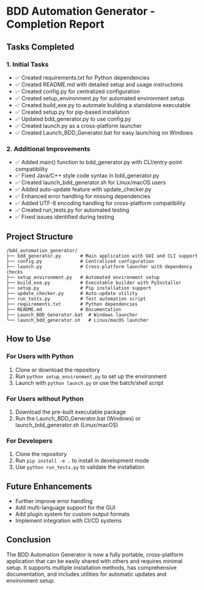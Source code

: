 # BDD Automation Generator - Completion Report

## Tasks Completed

### 1. Initial Tasks
- ✅ Created requirements.txt for Python dependencies
- ✅ Created README.md with detailed setup and usage instructions
- ✅ Created config.py for centralized configuration
- ✅ Created setup_environment.py for automated environment setup
- ✅ Created build_exe.py to automate building a standalone executable
- ✅ Created setup.py for pip-based installation
- ✅ Updated bdd_generator.py to use config.py
- ✅ Created launch.py as a cross-platform launcher
- ✅ Created Launch_BDD_Generator.bat for easy launching on Windows

### 2. Additional Improvements
- ✅ Added main() function to bdd_generator.py with CLI/entry-point compatibility
- ✅ Fixed Java/C++ style code syntax in bdd_generator.py
- ✅ Created launch_bdd_generator.sh for Linux/macOS users
- ✅ Added auto-update feature with update_checker.py
- ✅ Enhanced error handling for missing dependencies
- ✅ Added UTF-8 encoding handling for cross-platform compatibility
- ✅ Created run_tests.py for automated testing
- ✅ Fixed issues identified during testing

## Project Structure

```
/bdd_automation_generator/
├── bdd_generator.py       # Main application with GUI and CLI support
├── config.py              # Centralized configuration
├── launch.py              # Cross-platform launcher with dependency checks
├── setup_environment.py   # Automated environment setup
├── build_exe.py           # Executable builder with PyInstaller
├── setup.py               # Pip installation support
├── update_checker.py      # Auto-update utility
├── run_tests.py           # Test automation script
├── requirements.txt       # Python dependencies
├── README.md              # Documentation
├── Launch_BDD_Generator.bat  # Windows launcher
└── launch_bdd_generator.sh   # Linux/macOS launcher
```

## How to Use

### For Users with Python
1. Clone or download the repository
2. Run `python setup_environment.py` to set up the environment
3. Launch with `python launch.py` or use the batch/shell script

### For Users without Python
1. Download the pre-built executable package
2. Run the Launch_BDD_Generator.bat (Windows) or launch_bdd_generator.sh (Linux/macOS)

### For Developers
1. Clone the repository
2. Run `pip install -e .` to install in development mode
3. Use `python run_tests.py` to validate the installation

## Future Enhancements
- Further improve error handling
- Add multi-language support for the GUI
- Add plugin system for custom output formats
- Implement integration with CI/CD systems

## Conclusion
The BDD Automation Generator is now a fully portable, cross-platform application that can be easily shared with others and requires minimal setup. It supports multiple installation methods, has comprehensive documentation, and includes utilities for automatic updates and environment setup.

